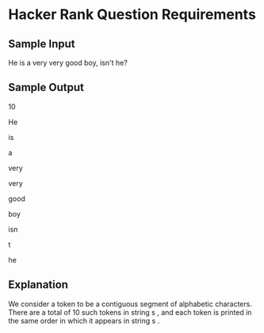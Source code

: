 # Hacker Rank Question Requirements

## Sample Input

He is a very very good boy, isn't he?




## Sample Output

10

He

is

a

very

very

good

boy

isn

t

he




## Explanation

We consider a token to be a contiguous segment of alphabetic characters. There are a total of 10 such tokens in string s , and each token is printed in the same order in which it appears in string s .
